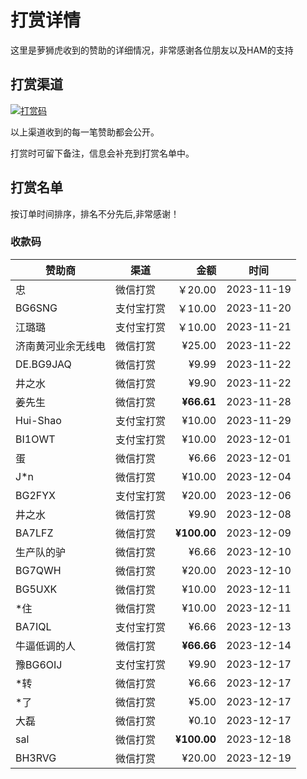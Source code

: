 # 打赏详情

这里是萝狮虎收到的赞助的详细情况，非常感谢各位朋友以及HAM的支持

## 打赏渠道

[![打赏码](https://github.com/losehu/uv-k5-firmware-chinese/blob/main/payment/show.png)](https://github.com/losehu/uv-k5-firmware-chinese/blob/main/payment/payment-codes.md)

以上渠道收到的每一笔赞助都会公开。

打赏时可留下备注，信息会补充到打赏名单中。

## 打赏名单

按订单时间排序，排名不分先后,非常感谢！

### 收款码

| 赞助商       | 渠道    |          金额 | 时间         |
|-----------|-------|------------:|------------|
| 忠         | 微信打赏  |      ￥20.00 | 2023-11-19 |
| BG6SNG    | 支付宝打赏 |      ￥10.00 | 2023-11-20 |
| 江璐璐       | 支付宝打赏 |      ￥10.00 | 2023-11-21 |
| 济南黄河业余无线电 | 微信打赏  |      ¥25.00 | 2023-11-22 |
| DE.BG9JAQ | 微信打赏  |       ¥9.99 | 2023-11-22 |
| 井之水       | 微信打赏  |       ¥9.90 | 2023-11-22 |
| 姜先生       | 微信打赏  |  **¥66.61** | 2023-11-28 |
| Hui-Shao  | 支付宝打赏 |      ¥10.00 | 2023-11-29 |
| BI1OWT    | 支付宝打赏 |      ¥10.00 | 2023-12-01 |
| 蛋         | 微信打赏  |       ¥6.66 | 2023-12-01 |
| J*n       | 微信打赏  |      ¥10.00 | 2023-12-04 |
| BG2FYX    | 支付宝打赏 |      ¥20.00 | 2023-12-06 |
| 井之水       | 微信打赏  |       ¥9.90 | 2023-12-08 |
| BA7LFZ    | 微信打赏  | **¥100.00** | 2023-12-09 |
| 生产队的驴     | 微信打赏  |       ¥6.66 | 2023-12-10 |
| BG7QWH    | 微信打赏  |      ¥20.00 | 2023-12-10 |
| BG5UXK    | 微信打赏  |      ¥10.00 | 2023-12-11 |
| *住        | 微信打赏  |      ¥10.00 | 2023-12-11 |
| BA7IQL    | 支付宝打赏 |       ¥6.66 | 2023-12-13 |
| 牛逼低调的人    | 微信打赏  |  **¥66.66** | 2023-12-14 |
| 豫BG6OIJ   | 支付宝打赏 |       ¥9.90 | 2023-12-17 |
| *转        | 微信打赏  |       ¥6.66 | 2023-12-17 |
| *了        | 微信打赏  |       ¥5.00 | 2023-12-17 |
| 大磊        | 微信打赏  |       ¥0.10 | 2023-12-17 |
| sal       | 微信打赏  | **¥100.00** | 2023-12-18 |
| BH3RVG    | 微信打赏  |      ¥20.00 | 2023-12-19 |






